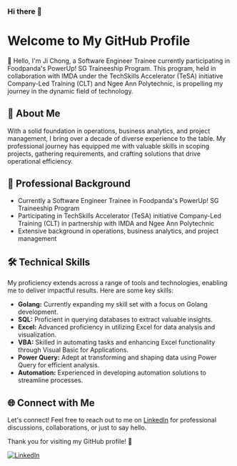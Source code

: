 ### Hi there 👋

<!--
**jichong-tay/jichong-tay** is a ✨ _special_ ✨ repository because its `README.md` (this file) appears on your GitHub profile.

Here are some ideas to get you started:

- 🔭 I’m currently working on ...
- 🌱 I’m currently learning ...
- 👯 I’m looking to collaborate on ...
- 🤔 I’m looking for help with ...
- 💬 Ask me about ...
- 📫 How to reach me: ...
- 😄 Pronouns: ...
- ⚡ Fun fact: ...
-->
# Welcome to My GitHub Profile

👋 Hello, I'm Ji Chong, a Software Engineer Trainee currently participating in Foodpanda's PowerUp! SG Traineeship Program. This program, held in collaboration with IMDA under the TechSkills Accelerator (TeSA) initiative Company-Led Training (CLT) and Ngee Ann Polytechnic, is propelling my journey in the dynamic field of technology.

## 🚀 About Me

With a solid foundation in operations, business analytics, and project management, I bring over a decade of diverse experience to the table. My professional journey has equipped me with valuable skills in scoping projects, gathering requirements, and crafting solutions that drive operational efficiency.

## 💼 Professional Background

- Currently a Software Engineer Trainee in Foodpanda's PowerUp! SG Traineeship Program
- Participating in TechSkills Accelerator (TeSA) initiative Company-Led Training (CLT) in partnership with IMDA and Ngee Ann Polytechnic
- Extensive background in operations, business analytics, and project management

## 🛠️ Technical Skills

My proficiency extends across a range of tools and technologies, enabling me to deliver impactful results. Here are some key skills:

- **Golang:** Currently expanding my skill set with a focus on Golang development.
- **SQL:** Proficient in querying databases to extract valuable insights.
- **Excel:** Advanced proficiency in utilizing Excel for data analysis and visualization.
- **VBA:** Skilled in automating tasks and enhancing Excel functionality through Visual Basic for Applications.
- **Power Query:** Adept at transforming and shaping data using Power Query for efficient analysis.
- **Automation:** Experienced in developing automation solutions to streamline processes.


## 🌐 Connect with Me

Let's connect! Feel free to reach out to me on [LinkedIn](https://www.linkedin.com/in/jichong-tay/) for professional discussions, collaborations, or just to say hello.

Thank you for visiting my GitHub profile! 🙌

[![LinkedIn](https://img.shields.io/badge/LinkedIn-Connect-blue)](https://www.linkedin.com/in/jichong-tay/)
